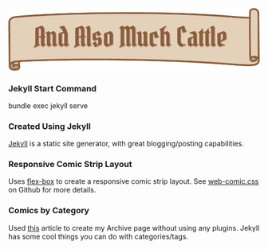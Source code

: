 ![# And Also Much Cattle][logo]
### Jekyll Start Command
bundle exec jekyll serve

### Created Using Jekyll
[Jekyll] is a static site generator, with great blogging/posting capabilities.

### Responsive Comic Strip Layout
Uses [flex-box] to create a responsive comic strip layout. See [web-comic.css] on Github for more details.

### Comics by Category
Used [this] article to create my Archive page without using any plugins.
Jekyll has some cool things you can do with categories/tags.


[logo]:https://github.com/karlyanelson/andalsomuchcattle/blob/gh-pages/logo.png
[flex-box]:https://css-tricks.com/snippets/css/a-guide-to-flexbox/
[this]:https://codinfox.github.io/dev/2015/03/06/use-tags-and-categories-in-your-jekyll-based-github-pages/
[Jekyll]:http://jekyllrb.com
[web-comic.css]:https://github.com/karlyanelson/web-comic.css
